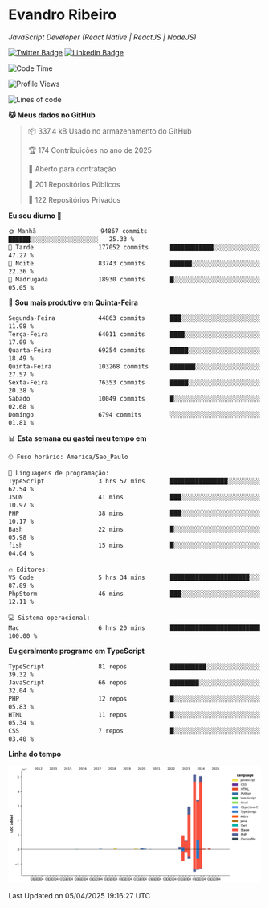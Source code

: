 # Evandro **Ribeiro**

*JavaScript Developer (React Native | ReactJS | NodeJS)*

[![Twitter Badge](https://img.shields.io/badge/-@ribeiroevandro-201B2D?style=flat-square&labelColor=201B2D&logo=twitter&logoColor=white&link=https://twitter.com/ribeiroevandro)](https://twitter.com/ribeiroevandro) 
[![Linkedin Badge](https://img.shields.io/badge/-Evandro%20Ribeiro-201B2D?style=flat-square&logo=Linkedin&logoColor=white&link=https://www.linkedin.com/in/ribeiroevandro)](https://www.linkedin.com/in/ribeiroevandro) 


<!--START_SECTION:waka-->
![Code Time](http://img.shields.io/badge/Code%20Time-4%2C360%20hrs%2013%20mins-blue)

![Profile Views](http://img.shields.io/badge/Visualizac%C3%B5es%20do%20perfil-0-blue)

![Lines of code](https://img.shields.io/badge/Desde%20o%20Hello%20World%20eu%20escrevi-186.0%20million%20linhas%20de%20c%C3%B3digo-blue)

**🐱 Meus dados no GitHub** 

> 📦 337.4 kB Usado no armazenamento do GitHub 
 > 
> 🏆 174 Contribuições no ano de 2025
 > 
> 💼 Aberto para contratação
 > 
> 📜 201 Repositórios Públicos 
 > 
> 🔑 122 Repositórios Privados 
 > 
**Eu sou diurno 🐤** 

```text
🌞 Manhã                  94867 commits       ██████░░░░░░░░░░░░░░░░░░░   25.33 % 
🌆 Tarde                  177052 commits      ████████████░░░░░░░░░░░░░   47.27 % 
🌃 Noite                  83743 commits       ██████░░░░░░░░░░░░░░░░░░░   22.36 % 
🌙 Madrugada              18930 commits       █░░░░░░░░░░░░░░░░░░░░░░░░   05.05 % 
```
📅 **Sou mais produtivo em Quinta-Feira** 

```text
Segunda-Feira            44863 commits       ███░░░░░░░░░░░░░░░░░░░░░░   11.98 % 
Terça-Feira              64011 commits       ████░░░░░░░░░░░░░░░░░░░░░   17.09 % 
Quarta-Feira             69254 commits       █████░░░░░░░░░░░░░░░░░░░░   18.49 % 
Quinta-Feira             103268 commits      ███████░░░░░░░░░░░░░░░░░░   27.57 % 
Sexta-Feira              76353 commits       █████░░░░░░░░░░░░░░░░░░░░   20.38 % 
Sábado                   10049 commits       █░░░░░░░░░░░░░░░░░░░░░░░░   02.68 % 
Domingo                  6794 commits        ░░░░░░░░░░░░░░░░░░░░░░░░░   01.81 % 
```


📊 **Esta semana eu gastei meu tempo em** 

```text
🕑︎ Fuso horário: America/Sao_Paulo

💬 Linguagens de programação: 
TypeScript               3 hrs 57 mins       ████████████████░░░░░░░░░   62.54 % 
JSON                     41 mins             ███░░░░░░░░░░░░░░░░░░░░░░   10.97 % 
PHP                      38 mins             ███░░░░░░░░░░░░░░░░░░░░░░   10.17 % 
Bash                     22 mins             █░░░░░░░░░░░░░░░░░░░░░░░░   05.98 % 
fish                     15 mins             █░░░░░░░░░░░░░░░░░░░░░░░░   04.04 % 

🔥 Editores: 
VS Code                  5 hrs 34 mins       ██████████████████████░░░   87.89 % 
PhpStorm                 46 mins             ███░░░░░░░░░░░░░░░░░░░░░░   12.11 % 

💻 Sistema operacional: 
Mac                      6 hrs 20 mins       █████████████████████████   100.00 % 
```

**Eu geralmente programo em TypeScript** 

```text
TypeScript               81 repos            ██████████░░░░░░░░░░░░░░░   39.32 % 
JavaScript               66 repos            ████████░░░░░░░░░░░░░░░░░   32.04 % 
PHP                      12 repos            █░░░░░░░░░░░░░░░░░░░░░░░░   05.83 % 
HTML                     11 repos            █░░░░░░░░░░░░░░░░░░░░░░░░   05.34 % 
CSS                      7 repos             █░░░░░░░░░░░░░░░░░░░░░░░░   03.40 % 
```



**Linha do tempo**

![Lines of Code chart](https://raw.githubusercontent.com/ribeiroevandro/ribeiroevandro/main/assets/bar_graph.png)


 Last Updated on 05/04/2025 19:16:27 UTC
<!--END_SECTION:waka-->
